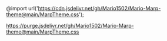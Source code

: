 @import url('https://cdn.jsdelivr.net/gh/Mario1502/Mario-Marp-theme@main/MarpTheme.css');

https://purge.jsdelivr.net/gh/Mario1502/Mario-Marp-theme@main/MarpTheme.css
